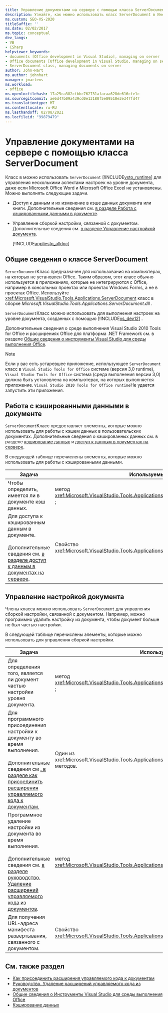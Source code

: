 ```yaml
---
title: Управление документами на сервере с помощью класса ServerDocument
description: Узнайте, как можно использовать класс ServerDocument в Инструменты Visual Studio для среды выполнения Office, чтобы управлять несколькими аспектами настроек на уровне документа.
ms.custom: SEO-VS-2020
titleSuffix: ''
ms.date: 02/02/2017
ms.topic: conceptual
dev_langs:
- VB
- CSharp
helpviewer_keywords:
- documents [Office development in Visual Studio], managing on server
- Office documents [Office development in Visual Studio, managing on server
- ServerDocument class, managing documents on server
author: John-Hart
ms.author: johnhart
manager: jmartens
ms.workload:
- office
ms.openlocfilehash: 17a25ca382cfbbc762731afacaa628de616cfe1c
ms.sourcegitcommit: ae6d47b09a439cd0e13180f5e89510e3e347fd47
ms.translationtype: MT
ms.contentlocale: ru-RU
ms.lasthandoff: 02/08/2021
ms.locfileid: "99879479"
---
```

# <a name="manage-documents-on-a-server-by-using-the-serverdocument-class"></a>Управление документами на сервере с помощью класса ServerDocument
  Класс в можно использовать `ServerDocument` [!INCLUDE[vsto_runtime](../vsto/includes/vsto-runtime-md.md)] для управления несколькими аспектами настроек на уровне документа, даже если Microsoft Office Word и Microsoft Office Excel не установлены. Можно выполнять следующие задачи.

- Доступ к данным и их изменение в кэше данных документа или книги. Дополнительные сведения см. [в разделе Работа с кэшированными данными в документе](#CachedData).

- Управление сборкой настройки, связанной с документом. Дополнительные сведения см. [в разделе Управление настройкой документа](#CustomizationInfo).

  [!INCLUDE[appliesto_alldoc](../vsto/includes/appliesto-alldoc-md.md)]

## <a name="understand-the-serverdocument-class"></a>Общие сведения о классе ServerDocument
 `ServerDocument`Класс предназначен для использования на компьютерах, на которых не установлен Office. Таким образом, этот класс обычно используется в приложениях, которые не интегрируются с Office, например в консольных проектах или проектах Windows Forms, а не в проектах Office. Используйте <xref:Microsoft.VisualStudio.Tools.Applications.ServerDocument> класс в сборке *Microsoft.VisualStudio.Tools.Applications.ServerDocument.dll* .

 `ServerDocument`Класс можно использовать для выполнения настроек на уровне документа, созданных с помощью [!INCLUDE[vs_dev12](../vsto/includes/vs-dev12-md.md)] .

 Дополнительные сведения о среде выполнения Visual Studio 2010 Tools for Office и расширениях Office для платформа .NET Framework см. в разделе [Общие сведения о инструменты Visual Studio для среды выполнения Office](../vsto/visual-studio-tools-for-office-runtime-overview.md).

> [!NOTE]
> Если у вас есть устаревшее приложение, использующее `ServerDocument` класс в `Visual Studio Tools for Office` системе (версия 3,0 runtime), `Visual Studio Tools for Office` система (среда выполнения версии 3,0) должна быть установлена на компьютерах, на которых выполняется приложение. `Visual Studio 2010 Tools for Office runtime`Не удается запустить эти приложения.

## <a name="work-with-cached-data-in-the-document"></a><a name="CachedData"></a> Работа с кэшированными данными в документе
 `ServerDocument`Класс предоставляет элементы, которые можно использовать для работы с кэшем данных в пользовательских документах. Дополнительные сведения о кэшированных данных см. в разделе [кэширование данных](../vsto/caching-data.md) и [доступ к данным в документах на сервере](../vsto/accessing-data-in-documents-on-the-server.md).

 В следующей таблице перечислены элементы, которые можно использовать для работы с кэшированными данными.

|Задача|Используемый член|
|----------|-------------------|
|Чтобы определить, имеется ли в документе кэш данных.|метод <xref:Microsoft.VisualStudio.Tools.Applications.ServerDocument.IsCacheEnabled%2A> ;|
|Для доступа к кэшированным данным в документе.<br /><br /> Дополнительные сведения см. [в разделе доступ к данным в документах на сервере](../vsto/accessing-data-in-documents-on-the-server.md).|Свойство <xref:Microsoft.VisualStudio.Tools.Applications.ServerDocument.CachedData%2A>.|

## <a name="manage-the-document-customization"></a><a name="CustomizationInfo"></a> Управление настройкой документа
 Члены класса можно использовать `ServerDocument` для управления сборкой настройки, связанной с документом. Например, можно программно удалить настройку из документа, чтобы документ больше не был частью настройки.

 В следующей таблице перечислены элементы, которые можно использовать для управления сборкой настройки.

|Задача|Используемый член|
|----------|-------------------|
|Для определения того, является ли документ частью настройки уровня документа.|метод <xref:Microsoft.VisualStudio.Tools.Applications.ServerDocument.GetCustomizationVersion%2A> ;|
|Для программного присоединения настройки к документу во время выполнения.<br /><br /> Дополнительные сведения см [. в разделе как присоединить расширения управляемого кода к документам.](../vsto/how-to-attach-managed-code-extensions-to-documents.md)|Один из <xref:Microsoft.VisualStudio.Tools.Applications.ServerDocument.AddCustomization%2A> методов.|
|Программное удаление настройки из документа во время выполнения.<br /><br /> Дополнительные сведения см. [в разделе руководство. Удаление расширений управляемого кода из документов](../vsto/how-to-remove-managed-code-extensions-from-documents.md).|метод <xref:Microsoft.VisualStudio.Tools.Applications.ServerDocument.RemoveCustomization%2A> ;|
|Для получения URL-адреса манифеста развертывания, связанного с документом.|Свойство <xref:Microsoft.VisualStudio.Tools.Applications.ServerDocument.DeploymentManifestUrl%2A>.|

## <a name="see-also"></a>См. также раздел
- [Как присоединить расширения управляемого кода к документам](../vsto/how-to-attach-managed-code-extensions-to-documents.md)
- [Руководство. Удаление расширений управляемого кода из документов](../vsto/how-to-remove-managed-code-extensions-from-documents.md)
- [Общие сведения о Инструменты Visual Studio для среды выполнения Office](../vsto/visual-studio-tools-for-office-runtime-overview.md)
- [Кэширование данных](../vsto/caching-data.md)
